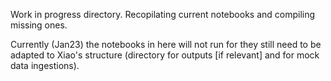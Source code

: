 Work in progress directory. Recopilating current notebooks and compiling 
missing ones.

Currently (Jan23) the notebooks in here will not run for they still need 
to be adapted to Xiao's 
structure (directory for outputs [if relevant] and for mock data 
ingestions).


